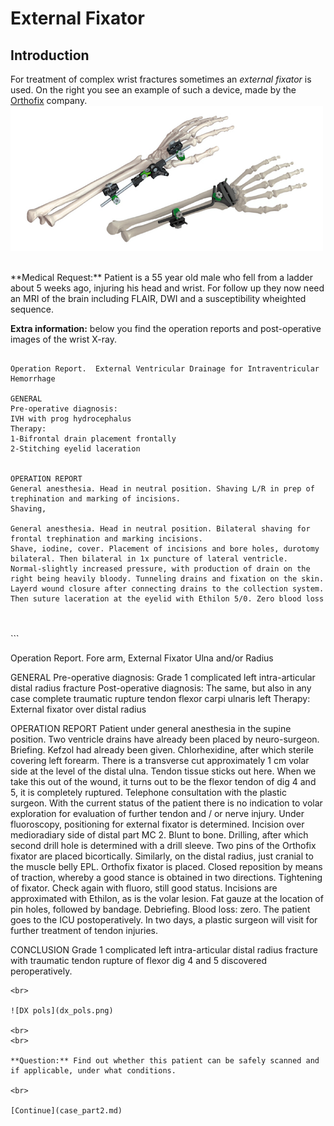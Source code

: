 # External Fixator 


## Introduction

For treatment of complex wrist fractures sometimes an *external fixator* is used.
On the right you see an example of such a device, made by the
 [Orthofix](http://www.orthofix.com) company. ![](fixateur_wrist.png)


<br>
**Medical Request:** Patient is a 55 year old male who fell from a ladder about 5 weeks ago, injuring his head and wrist. 
For follow up they now need an MRI of the brain including FLAIR, DWI and a susceptibility wheighted sequence.

<br>

**Extra information:** below you find the operation reports and post-operative images of the wrist X-ray.
<br>
```

Operation Report.  External Ventricular Drainage for Intraventricular Hemorrhage

GENERAL
Pre-operative diagnosis:
IVH with prog hydrocephalus
Therapy:
1-Bifrontal drain placement frontally
2-Stitching eyelid laceration


OPERATION REPORT
General anesthesia. Head in neutral position. Shaving L/R in prep of trephination and marking of incisions.
Shaving, 

General anesthesia. Head in neutral position. Bilateral shaving for frontal trephination and marking incisions. 
Shave, iodine, cover. Placement of incisions and bore holes, durotomy bilateral. Then bilateral in 1x puncture of lateral ventricle. 
Normal-slightly increased pressure, with production of drain on the right being heavily bloody. Tunneling drains and fixation on the skin.
Layerd wound closure after connecting drains to the collection system. Then suture laceration at the eyelid with Ethilon 5/0. Zero blood loss

```
<br>
<br>
```

Operation Report.  Fore arm, External Fixator Ulna and/or Radius

GENERAL
Pre-operative diagnosis:
Grade 1 complicated left intra-articular distal radius fracture
Post-operative diagnosis:
The same, but also in any case complete traumatic rupture tendon flexor carpi ulnaris left
Therapy:
External fixator over distal radius


OPERATION REPORT
Patient under general anesthesia in the supine position. Two ventricle drains have already been placed by neuro-surgeon. 
Briefing. Kefzol had already been given. Chlorhexidine, after which sterile covering left forearm. There is a transverse cut 
approximately 1 cm volar side at the level of the distal ulna. Tendon tissue sticks out here. When we take this out of 
the wound, it turns out to be the flexor tendon of dig 4 and 5, it is completely ruptured. Telephone consultation 
with the plastic surgeon. With the current status of the patient there is no indication to volar exploration for evaluation
of further tendon and / or nerve injury.
Under fluoroscopy, positioning for external fixator is determined. Incision over medioradiary side of distal part MC 2. Blunt to bone.
Drilling, after which second drill hole is determined with a drill sleeve. Two pins of the Orthofix fixator are placed bicortically.
Similarly, on the distal radius, just cranial to the muscle belly EPL. Orthofix fixator is placed. Closed reposition by means of traction, 
whereby a good stance is obtained in two directions. Tightening of fixator. Check again with fluoro, still good status. 
Incisions are approximated with Ethilon, as is the volar lesion. Fat gauze at the location of pin holes, followed by bandage. Debriefing. 
Blood loss: zero. The patient goes to the ICU postoperatively. In two days, a plastic surgeon will visit for further treatment of tendon injuries.

CONCLUSION
Grade 1 complicated left intra-articular distal radius fracture with traumatic tendon rupture of flexor dig 4 and 5 discovered peroperatively.


```
<br>

![DX pols](dx_pols.png)

<br>
<br>

**Question:** Find out whether this patient can be safely scanned and if applicable, under what conditions.

<br>

[Continue](case_part2.md)

